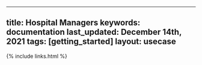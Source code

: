 
  ---
  title: Hospital Managers
  keywords: documentation
  last_updated: December 14th, 2021
  tags: [getting_started]
  layout: usecase
  ---

  {% include links.html %}

  